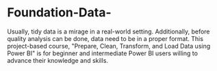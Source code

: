# Foundation-Data-
Usually, tidy data is a mirage in a real-world setting. Additionally, before quality analysis can be done, data need to be in a proper format. This project-based course, "Prepare, Clean, Transform, and Load Data using Power BI" is for beginner and intermediate Power BI users willing to advance their knowledge and skills.
